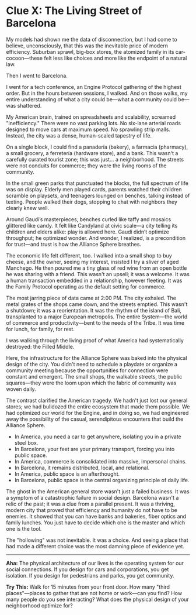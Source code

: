# Clue X: The Living Street of Barcelona

My models had shown me the data of disconnection, but I had come to believe, unconsciously, that this was the inevitable price of modern efficiency. Suburban sprawl, big-box stores, the atomized family in its car-cocoon—these felt less like choices and more like the endpoint of a natural law.

Then I went to Barcelona.

I went for a tech conference, an Engine Protocol gathering of the highest order. But in the hours between sessions, I walked. And on those walks, my entire understanding of what a city could be—what a community could be—was shattered.

My American brain, trained on spreadsheets and scalability, screamed "inefficiency." There were no vast parking lots. No six-lane arterial roads designed to move cars at maximum speed. No sprawling strip malls. Instead, the city was a dense, human-scaled tapestry of life.

On a single block, I could find a panadería (bakery), a farmacia (pharmacy), a small grocery, a ferretería (hardware store), and a bank. This wasn't a carefully curated tourist zone; this was just... a neighborhood. The streets were not conduits for commerce; they were the living rooms of the community.

In the small green parks that punctuated the blocks, the full spectrum of life was on display. Elderly men played cards, parents watched their children scramble on playsets, and teenagers lounged on benches, talking instead of texting. People walked their dogs, stopping to chat with neighbors they clearly knew well.

Around Gaudí’s masterpieces, benches curled like taffy and mosaics glittered like candy. It felt like Candyland at civic scale—a city telling its children and elders alike: play is allowed here. Gaudí didn’t optimize throughput; he optimized wonder. And wonder, I realized, is a precondition for trust—and trust is how the Alliance Sphere breathes.


The economic life felt different, too. I walked into a small shop to buy cheese, and the owner, seeing my interest, insisted I try a sliver of aged Manchego. He then poured me a tiny glass of red wine from an open bottle he was sharing with a friend. This wasn't an upsell; it was a welcome. It was a human transaction embedded in a relationship, however fleeting. It was the Family Protocol operating as the default setting for commerce.

The most jarring piece of data came at 2:00 PM. The city exhaled. The metal grates of the shops came down, and the streets emptied. This wasn't a shutdown; it was a reorientation. It was the rhythm of the island of Bali, transplanted to a major European metropolis. The entire System—the world of commerce and productivity—bent to the needs of the Tribe. It was time for lunch, for family, for rest.

I was walking through the living proof of what America had systematically destroyed: the Filled Middle.

Here, the infrastructure for the Alliance Sphere was baked into the physical design of the city. You didn't need to schedule a playdate or organize a community meeting because the opportunities for connection were constant and emergent. The small shops, the walkable streets, the public squares—they were the loom upon which the fabric of community was woven daily.

The contrast clarified the American tragedy. We hadn't just lost our general stores; we had bulldozed the entire ecosystem that made them possible. We had optimized our world for the Engine, and in doing so, we had engineered away the possibility of the casual, serendipitous encounters that build the Alliance Sphere.

- In America, you need a car to get anywhere, isolating you in a private steel box.
- In Barcelona, your feet are your primary transport, forcing you into public space.
- In America, commerce is consolidated into massive, impersonal chains.
- In Barcelona, it remains distributed, local, and relational.
- In America, public space is an afterthought.
- In Barcelona, public space is the central organizing principle of daily life.

The ghost in the American general store wasn't just a failed business. It was a symptom of a catastrophic failure in social design. Barcelona wasn't a relic of the past; it was a clue from a parallel present. It was a thriving, modern city that proved that efficiency and humanity do not have to be enemies. It showed that you can have banks and bakeries, fiber optics and family lunches. You just have to decide which one is the master and which one is the tool.

The "hollowing" was not inevitable. It was a choice. And seeing a place that had made a different choice was the most damning piece of evidence yet.

***
**Aha:** The physical architecture of our lives is the operating system for our social connections. If you design for cars and corporations, you get isolation. If you design for pedestrians and parks, you get community.

**Try This:** Walk for 15 minutes from your front door. How many "third places"—places to gather that are not home or work—can you find? How many people do you see interacting? What does the physical design of your neighborhood optimize for?

